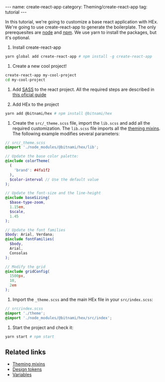 <div style="display:none;">/*</div>
---
name: create-react-app
category: Theming/create-react-app
tag: tutorial
---

In this tutorial, we're going to customize a base react application with HEx. We're going to use
create-react-app to generate the boilerplate. The only prerequesites are [node](https://nodejs.org/en/) and [npm](https://www.npmjs.com/). We use yarn to install the packages,
but it's optional.

1. Install create-react-app

  ```bash
  yarn global add create-react-app # npm install -g create-react-app
  ```

1. Create a new cool project!

  ```bash
  create-react-app my-cool-project
  cd my-cool-project
  ```

1. Add [SASS](https://sass-lang.com) to the react project. All the required steps are described in [this oficial guide](https://github.com/facebook/create-react-app/blob/master/packages/react-scripts/template/README.md#adding-a-css-preprocessor-sass-less-etc)

1. Add HEx to the project

  ```bash
  yarn add @bitnami/hex # npm install @bitnami/hex
  ```

1. Create the `src/_theme.scss` file, import the `lib.scss` and add all the required customization. The `lib.scss` file imports all the [theming mixins](/category/Foundations/Themes/). The following example modifies several parameters:

  ```scss
  // src/_theme.scss
  @import './node_modules/@bitnami/hex/lib';

  // Update the base color palette:
  @include colorTheme(
    (
      'brand': #4fa1f2
    ),
    $color-interval // Use the default value
  );

  // Update the font-size and the line-height
  @include baseSizing(
    $base-type-zoom,
    1.15em,
    $scale,
    1.45
  );

  // Update the font families
  $body: Arial, Verdana;
  @include fontFamilies(
    $body,
    Arial,
    Consolas
  );

  // Modify the grid
  @include gridConfig(
    1500px,
    10,
    2em
  );
  ```

1. Import the `_theme.scss` and the main HEx file in your `src/index.scss`:

  ```scss
  // src/index.scss
  @import './theme';
  @import './node_modules/@bitnami/hex/src/index';
  ```

1. Start the project and check it:

  ```bash
  yarn start # npm start
  ```

## Related links

* [Theming mixins](/category/Foundations/Themes/)
* [Design tokens](/category/Design-Tokens/)
* [Variables](/category/Foundations/Variables/)

<div style="display:none;">*/</div>
